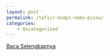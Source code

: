 ```yaml
---
layout: post
permalink: /tafsir-mimpi-nemu-pisau/
categories:
    - Uncategorized
---
```


[Baca Selengkapnya](/08)